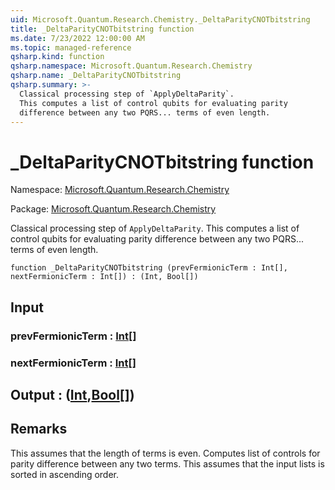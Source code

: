 ```yaml
---
uid: Microsoft.Quantum.Research.Chemistry._DeltaParityCNOTbitstring
title: _DeltaParityCNOTbitstring function
ms.date: 7/23/2022 12:00:00 AM
ms.topic: managed-reference
qsharp.kind: function
qsharp.namespace: Microsoft.Quantum.Research.Chemistry
qsharp.name: _DeltaParityCNOTbitstring
qsharp.summary: >-
  Classical processing step of `ApplyDeltaParity`.
  This computes a list of control qubits for evaluating parity
  difference between any two PQRS... terms of even length.
---
```


# _DeltaParityCNOTbitstring function

Namespace: [Microsoft.Quantum.Research.Chemistry](xref:Microsoft.Quantum.Research.Chemistry)

Package: [Microsoft.Quantum.Research.Chemistry](https://nuget.org/packages/Microsoft.Quantum.Research.Chemistry)


Classical processing step of `ApplyDeltaParity`.This computes a list of control qubits for evaluating paritydifference between any two PQRS... terms of even length.

```qsharp
function _DeltaParityCNOTbitstring (prevFermionicTerm : Int[], nextFermionicTerm : Int[]) : (Int, Bool[])
```


## Input

### prevFermionicTerm : [Int](xref:microsoft.quantum.qsharp.valueliterals#int-literals)[]




### nextFermionicTerm : [Int](xref:microsoft.quantum.qsharp.valueliterals#int-literals)[]





## Output : ([Int](xref:microsoft.quantum.qsharp.valueliterals#int-literals),[Bool](xref:microsoft.quantum.qsharp.valueliterals#bool-literals)[])



## Remarks

This assumes that the length of terms is even.Computes list of controls for parity difference between any two terms.This assumes that the input lists is sorted in ascending order.